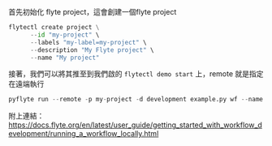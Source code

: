 首先初始化 flyte project，這會創建一個flyte project
```python
flytectl create project \
      --id "my-project" \
      --labels "my-label=my-project" \
      --description "My Flyte project" \
      --name "My project"
```

接著，我們可以將其推至到我們啟的 `flytectl demo start` 上，remote 就是指定在遠端執行
```python
pyflyte run --remote -p my-project -d development example.py wf --name Ada
```
附上連結：https://docs.flyte.org/en/latest/user_guide/getting_started_with_workflow_development/running_a_workflow_locally.html

